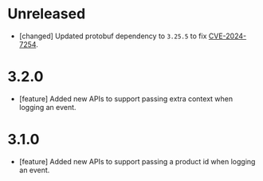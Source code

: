 # Unreleased
* [changed] Updated protobuf dependency to `3.25.5` to fix
  [CVE-2024-7254](https://github.com/advisories/GHSA-735f-pc8j-v9w8).


# 3.2.0
* [feature] Added new APIs to support passing extra context when logging an event.

# 3.1.0
* [feature] Added new APIs to support passing a product id when logging an event.

